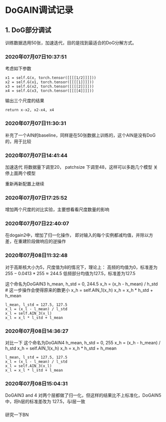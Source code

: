 # DoGAIN调试记录

## 1. DoG部分调试 

训练数据选用50张，加速迭代，目的是找到最适合的DoG分解方式。

### 2020年07月07日10:37:51
考虑如下参数

    x1 = self.G(x, torch.tensor([[[[1/2]]]]))
    x2 = self.G(x1, torch.tensor([[[[1]]]]))
    x3 = self.G(x2, torch.tensor([[[[2]]]]))
    x4 = self.G(x3, torch.tensor([[[[4]]]]))

输出三个尺度的结果

    return x-x2, x2-x4, x4
    

### 2020年07月07日11:30:31
补充了一个AIN的baseline，同样是在50张数据上训练的，这个AIN是没有DoG的，用于比较


### 2020年07月07日14:41:44
加速迭代   将数据量下调至20， patchsize 下调至48，这样可以多跑几个模型
关停上面两个模型

重新再新配置上继续

### 2020年07月07日17:25:52
增加两个尺度的对比实验，主要想看看尺度数量的影响

### 2020年07月07日22:40:07
在dogain2中，增加了归一化操作， 即对输入的每个实例都减均值，并除以方差，在重建阶段做响应的逆操作

### 2020年07月08日11:32:48
对于高斯核大小为$5$，尺度值为$8$的情况下，理论上：
高频的均值为$0$，标准差为 $255-0.0413*255\approx244.5$
低频部分均值为$127.5$，标准差为$127.5$

这个命名为DoGAIN3
    h_mean, h_std = 0, 244.5
    x_h = (x_h - h_mean) / h_std # 这一步操作会使得原来的数更小
    x_h = self.AIN_1(x_h)
    x_h = x_h * h_std + h_mean 

    l_mean, l_std = 127.5, 127.5
    x_l = (x_l - l_mean) / l_std
    x_l = self.AIN_3(x_l)
    x_l = x_l * l_std + l_mean


### 2020年07月08日14:36:27
对比一下 这个命名为DoGAIN4
    h_mean, h_std = 0, 255
    x_h = (x_h - h_mean) / h_std
    x_h = self.AIN_1(x_h)
    x_h = x_h * h_std + h_mean

    l_mean, l_std = 127.5, 127.5
    x_l = (x_l - l_mean) / l_std
    x_l = self.AIN_3(x_l)
    x_l = x_l * l_std + l_mean


### 2020年07月08日15:04:31
DoGAIN3 and 4 对两个层都做了归一化，但这样的结果比不上标准化，DoGAIN5中，将h层的标准差改为 127.5，与l层一致


### 
研究一下BN





